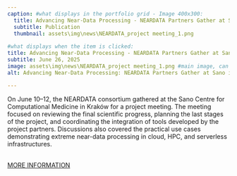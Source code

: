 ```yaml
---
caption: #what displays in the portfolio grid - Image 400x300:
  title: Advancing Near-Data Processing - NEARDATA Partners Gather at Sano in Krakow
  subtitle: Publication
  thumbnail: assets\img\news\NEARDATA_project meeting_1.png
  
#what displays when the item is clicked:
title: Advancing Near-Data Processing - NEARDATA Partners Gather at Sano in Krakow
subtitle: June 26, 2025
image: assets\img\news\NEARDATA_project meeting_1.png #main image, can be a link or a file in assets/img/portfolio
alt: Advancing Near-Data Processing: NEARDATA Partners Gather at Sano in Krakow

---
```

On June 10–12, the NEARDATA consortium gathered at the Sano Centre for Computational Medicine in Kraków for a project meeting. The meeting focused on reviewing the final scientific progress, planning the last stages of the project, and coordinating the integration of tools developed by the project partners. Discussions also covered the practical use cases demonstrating extreme near-data processing in cloud, HPC, and serverless infrastructures.

<br/>
<a href="/assets/dissemination/newsletters/NEARDATA_Newsletter_June2025.pdf" target="_blank">MORE INFORMATION</a>




